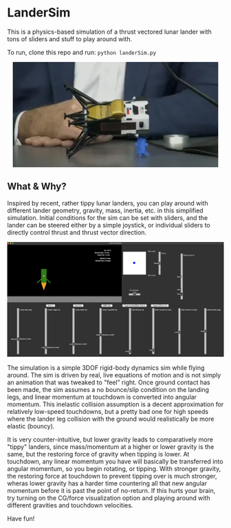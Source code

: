 # LanderSim

This is a physics-based simulation of a thrust vectored lunar lander with tons of sliders and stuff to play around with. 

To run, clone this repo and run: `python landerSim.py`

<div style="text-align:center">
    <img src="images/tippyMcTipFace.PNG" alt="Alt text" title="Tippy">
</div>


## What & Why?

Inspired by recent, rather tippy lunar landers, you can play around with different lander geometry, gravity, mass, inertia, etc. in this simplified simulation. Initial conditions for the sim can be set with sliders, and the lander can be steered either by a simple joystick, or individual sliders to directly control thrust and thrust vector direction.

<div style="text-align:center">
    <img src="images/preview.PNG" alt="Alt text" title="LanderSim">
</div>


The simulation is a simple 3DOF rigid-body dynamics sim while flying around. The sim is driven by real, live equations of motion and is not simply an animation that was tweaked to "feel" right. Once ground contact has been made, the sim assumes a no bounce/slip condition on the landing legs, and linear momentum at touchdown is converted into angular momentum. This inelastic collision assumption is a decent approximation for relatively low-speed touchdowns, but a pretty bad one for high speeds where the lander leg collision with the ground would realistically be more elastic (bouncy).

It is very counter-intuitive, but lower gravity leads to comparatively more "tippy" landers, since mass/momentum at a higher or lower gravity is the same, but the restoring force of gravity when tipping is lower. At touchdown, any linear momentum you have will basically be transferred into angular momentum, so you begin rotating, or tipping. With stronger gravity, the restoring force at touchdown to prevent tipping over is much stronger, wheras lower gravity has a harder time countering all that new angular momentum before it is past the point of no-return. If this hurts your brain, try turning on the CG/force visualization option and playing around with different gravities and touchdown velocities.

Have fun!
